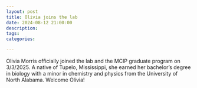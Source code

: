 ```yaml
---
layout: post
title: Olivia joins the lab
date: 2024-08-12 21:00:00
description:
tags: 
categories:

---
```

 Olivia Morris officially joined the lab and the MCIP graduate program on 3/3/2025. A native of Tupelo, Mississippi, she earned her bachelor’s degree in biology with a minor in chemistry and physics from the University of North Alabama. Welcome Olivia!
